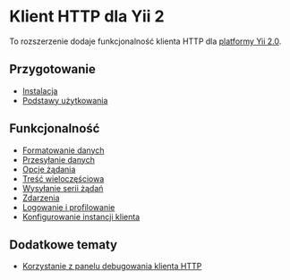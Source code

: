 Klient HTTP dla Yii 2
=====================

To rozszerzenie dodaje funkcjonalność klienta HTTP dla [platformy Yii 2.0](https://www.yiiframework.com).


Przygotowanie
-------------

* [Instalacja](installation.md)
* [Podstawy użytkowania](basic-usage.md)

Funkcjonalność
--------------

* [Formatowanie danych](usage-data-formats.md)
* [Przesyłanie danych](usage-transports.md)
* [Opcje żądania](usage-request-options.md)
* [Treść wieloczęściowa](usage-multi-part-content.md)
* [Wysyłanie serii żądań](usage-batch-request-sending.md)
* [Zdarzenia](usage-events.md)
* [Logowanie i profilowanie](usage-logging.md)
* [Konfigurowanie instancji klienta](usage-setup-client-instance.md)

Dodatkowe tematy
----------------

* [Korzystanie z panelu debugowania klienta HTTP](topics-debug.md)
